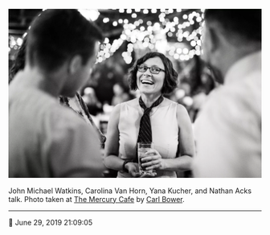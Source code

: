 ![John Michael Watkins, Carolina Van Horn, Yana Kucher, and Nathan Acks talk](assets/38f0ba797f6a491cebe5e775f140c928.webp)

John Michael Watkins, Carolina Van Horn, Yana Kucher, and Nathan Acks talk. Photo taken at [The Mercury Cafe](http://mercurycafe.com/) by [Carl Bower](http://carlbowerphotos.com/).

- - - -

📅 June 29, 2019 21:09:05
